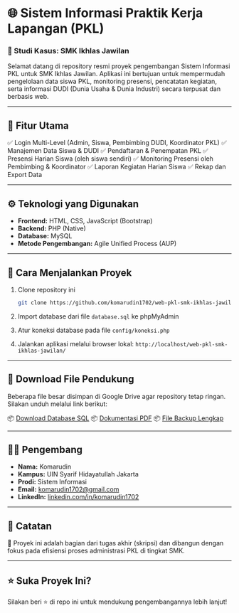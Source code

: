 # 🌐 Sistem Informasi Praktik Kerja Lapangan (PKL)

### 📌 Studi Kasus: SMK Ikhlas Jawilan

Selamat datang di repository resmi proyek pengembangan Sistem Informasi PKL untuk SMK Ikhlas Jawilan. Aplikasi ini bertujuan untuk mempermudah pengelolaan data siswa PKL, monitoring presensi, pencatatan kegiatan, serta informasi DUDI (Dunia Usaha & Dunia Industri) secara terpusat dan berbasis web.

---

## 🧩 Fitur Utama

✅ Login Multi-Level (Admin, Siswa, Pembimbing DUDI, Koordinator PKL)
✅ Manajemen Data Siswa & DUDI
✅ Pendaftaran & Penempatan PKL
✅ Presensi Harian Siswa (oleh siswa sendiri)
✅ Monitoring Presensi oleh Pembimbing & Koordinator
✅ Laporan Kegiatan Harian Siswa
✅ Rekap dan Export Data

---

## ⚙️ Teknologi yang Digunakan

* **Frontend:** HTML, CSS, JavaScript (Bootstrap)
* **Backend:** PHP (Native)
* **Database:** MySQL
* **Metode Pengembangan:** Agile Unified Process (AUP)

---

## 🚀 Cara Menjalankan Proyek

1. Clone repository ini

   ```bash
   git clone https://github.com/komarudin1702/web-pkl-smk-ikhlas-jawilan.git
   ```
2. Import database dari file `database.sql` ke phpMyAdmin
3. Atur koneksi database pada file `config/koneksi.php`
4. Jalankan aplikasi melalui browser lokal:
   `http://localhost/web-pkl-smk-ikhlas-jawilan/`

---

## 📁 Download File Pendukung

Beberapa file besar disimpan di Google Drive agar repository tetap ringan.
Silakan unduh melalui link berikut:

📦 [Download Database SQL](https://drive.google.com/your-link-here)
📦 [Dokumentasi PDF](https://drive.google.com/your-link-here)
📦 [File Backup Lengkap](https://drive.google.com/your-link-here)

---

## 👨‍💻 Pengembang

* **Nama:** Komarudin
* **Kampus:** UIN Syarif Hidayatullah Jakarta
* **Prodi:** Sistem Informasi
* **Email:** [komarudin1702@gmail.com](mailto:komarudin1702@gmail.com)
* **LinkedIn:** [linkedin.com/in/komarudin1702](https://linkedin.com/in/komarudin1702)

---

## 📌 Catatan

📄 Proyek ini adalah bagian dari tugas akhir (skripsi) dan dibangun dengan fokus pada efisiensi proses administrasi PKL di tingkat SMK.

---

## ⭐ Suka Proyek Ini?

Silakan beri ⭐ di repo ini untuk mendukung pengembangannya lebih lanjut!
